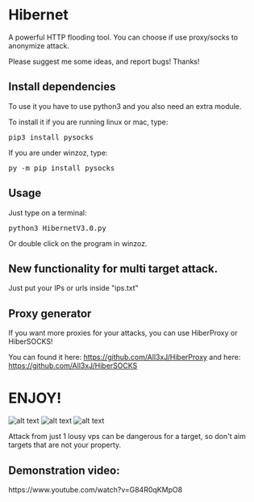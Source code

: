 # Hibernet
A powerful HTTP flooding tool.
You can choose if use proxy/socks to anonymize attack.

Please suggest me some ideas, and report bugs!
Thanks!


<h2>Install dependencies</h2>
To use it you have to use python3 and you also need an extra module.

To install it if you are running linux or mac, type:
<pre>pip3 install pysocks</pre>

If you are under winzoz, type:
<pre>py -m pip install pysocks</pre>

<h2>Usage</h2>
Just type on a terminal:
<pre>python3 HibernetV3.0.py</pre>

Or double click on the program in winzoz.


<h2>New functionality for multi target attack.</h2>
Just put your IPs or urls inside "ips.txt"

<h2>Proxy generator</h2>
If you want more proxies for your attacks, you can use HiberProxy or HiberSOCKS!

You can found it here: https://github.com/All3xJ/HiberProxy and here: https://github.com/All3xJ/HiberSOCKS


<h1>ENJOY!</h1>



![alt text](https://i.imgur.com/odr1rPd.png)
![alt text](https://i.imgur.com/3YNngR0.png)
![alt text](https://i.imgur.com/BcvW4C3.png)


Attack from just 1 lousy vps can be dangerous for a target, so don't aim targets that are not your property.



<h2>Demonstration video:</h2>
https://www.youtube.com/watch?v=G84R0qKMpO8
